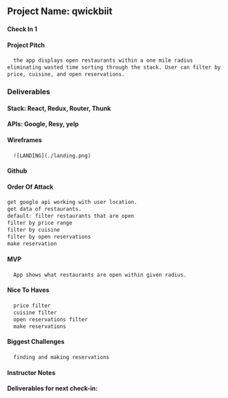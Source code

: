## Project Name: qwickbiit

#### Check In 1

#### Project Pitch
      the app displays open restaurants within a one mile radius eliminating wasted time sorting through the stack. User can filter by price, cuisine, and open reservations. 

### Deliverables

#### Stack: React, Redux, Router, Thunk

#### APIs: Google, Resy, yelp

#### Wireframes
      ![LANDING](./landing.png)

#### Github

#### Order Of Attack
    get google api working with user location.
    get data of restaurants.
    default: filter restaurants that are open
    filter by price range
    filter by cuisine
    filter by open reservations
    make reservation

#### MVP
      App shows what restaurants are open within given radius.

#### Nice To Haves
      price filter
      cuisine filter
      open reservations filter
      make reservations

#### Biggest Challenges
      finding and making reservations

#### Instructor Notes

#### Deliverables for next check-in:

